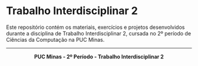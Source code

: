 
# Trabalho Interdisciplinar 2

Este repositório contém os materiais, exercícios e projetos desenvolvidos durante a disciplina de Trabalho Interdisciplinar 2, cursada no 2º período de Ciências da Computação na PUC Minas.

---

<div align="center">
    <strong>PUC Minas - 2º Período - Trabalho Interdisciplinar 2</strong>
</div>
